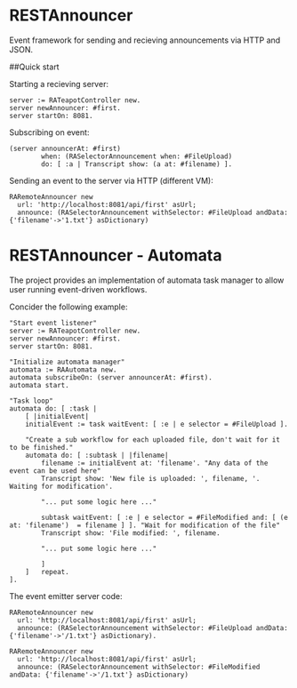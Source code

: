 # RESTAnnouncer

Event framework for sending and recieving announcements via HTTP and JSON.

##Quick start

Starting a recieving server:
```smalltalk
server := RATeapotController new.
server newAnnouncer: #first.
server startOn: 8081.
```

Subscribing on event:

```smalltalk
(server announcerAt: #first)
		when: (RASelectorAnnouncement when: #FileUpload) 
		do: [ :a | Transcript show: (a at: #filename) ].
```


Sending an event to the server via HTTP (different VM):

```smalltalk
RARemoteAnnouncer new
  url: 'http://localhost:8081/api/first' asUrl;
  announce: (RASelectorAnnouncement withSelector: #FileUpload andData: {'filename'->'1.txt'} asDictionary)

```

# RESTAnnouncer - Automata
The project provides an implementation of automata task manager to allow user running event-driven workflows.


Concider the following example:

```smalltalk
"Start event listener"
server := RATeapotController new.
server newAnnouncer: #first.
server startOn: 8081.

"Initialize automata manager"
automata := RAAutomata new.
automata subscribeOn: (server announcerAt: #first).
automata start.

"Task loop"
automata do: [ :task |
	[ |initialEvent|
	initialEvent := task waitEvent: [ :e | e selector = #FileUpload ].
	
	"Create a sub workflow for each uploaded file, don't wait for it to be finished."
	automata do: [ :subtask | |filename|
		filename := initialEvent at: 'filename'. "Any data of the event can be used here"
		Transcript show: 'New file is uploaded: ', filename, '. Waiting for modification'.
		
		"... put some logic here ..."
		
		subtask waitEvent: [ :e | e selector = #FileModified and: [ (e at: 'filename')  = filename ] ]. "Wait for modification of the file"
		Transcript show: 'File modified: ', filename.
		
		"... put some logic here ..."
		
		]
	]	repeat.
].
```

The event emitter server code:

```smalltalk
RARemoteAnnouncer new
  url: 'http://localhost:8081/api/first' asUrl;
  announce: (RASelectorAnnouncement withSelector: #FileUpload andData: {'filename'->'/1.txt'} asDictionary).
  
RARemoteAnnouncer new
  url: 'http://localhost:8081/api/first' asUrl;
  announce: (RASelectorAnnouncement withSelector: #FileModified andData: {'filename'->'/1.txt'} asDictionary)  
  

```
